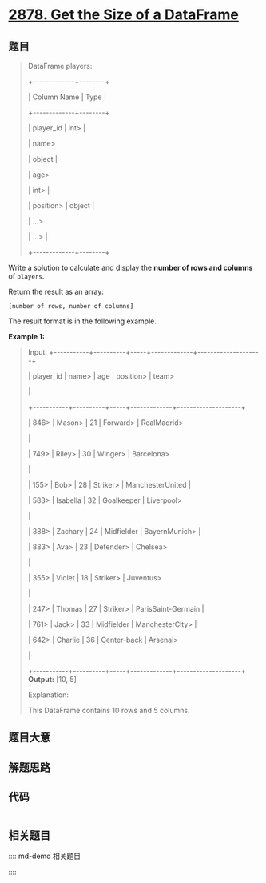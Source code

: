 # [2878. Get the Size of a DataFrame](https://leetcode.com/problems/get-the-size-of-a-dataframe/)

## 题目


> 
> DataFrame players:
> 
> +-------------+--------+
> 
> | Column Name | Type   |
> 
> +-------------+--------+
> 
> | player_id   | int> 
> |
> 
> | name> 
> > 
> | object |
> 
> | age> 
> > 
>  | int> 
> |
> 
> | position> 
> | object |
> 
> | ...> 
> > 
>  | ...> 
> |
> 
> +-------------+--------+
> 
> 

Write a solution to calculate and display the **number of rows and columns**
of `players`.

Return the result as an array:

`[number of rows, number of columns]`

The result format is in the following example.



**Example 1:**

> Input: +-----------+----------+-----+-------------+--------------------+
> 
> | player_id | name> 
>  | age | position> 
> | team> 
> > 
> > 
>    |
> 
> +-----------+----------+-----+-------------+--------------------+
> 
> | 846> 
>    | Mason> 
> | 21  | Forward> 
>  | RealMadrid> 
> > 
>  |
> 
> | 749> 
>    | Riley> 
> | 30  | Winger> 
>   | Barcelona> 
> > 
>   |
> 
> | 155> 
>    | Bob> 
>   | 28  | Striker> 
>  | ManchesterUnited   |
> 
> | 583> 
>    | Isabella | 32  | Goalkeeper  | Liverpool> 
> > 
>   |
> 
> | 388> 
>    | Zachary  | 24  | Midfielder  | BayernMunich> 
>    |
> 
> | 883> 
>    | Ava> 
>   | 23  | Defender> 
> | Chelsea> 
> > 
> > 
> |
> 
> | 355> 
>    | Violet   | 18  | Striker> 
>  | Juventus> 
> > 
>    |
> 
> | 247> 
>    | Thomas   | 27  | Striker> 
>  | ParisSaint-Germain |
> 
> | 761> 
>    | Jack> 
>  | 33  | Midfielder  | ManchesterCity> 
>  |
> 
> | 642> 
>    | Charlie  | 36  | Center-back | Arsenal> 
> > 
> > 
> |
> 
> +-----------+----------+-----+-------------+--------------------+ **Output:** [10, 5]
> 
> Explanation:
> 
> This DataFrame contains 10 rows and 5 columns.
> 
> 


## 题目大意

## 解题思路

## 代码

```javascript

```

## 相关题目

:::: md-demo 相关题目

::::
